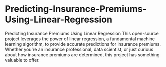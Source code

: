# Predicting-Insurance-Premiums-Using-Linear-Regression
Predicting Insurance Premiums Using Linear Regression
This open-source project leverages the power of linear regression, a fundamental machine learning algorithm, to provide accurate predictions for insurance premiums. Whether you're an insurance professional, data scientist, or just curious about how insurance premiums are determined, this project has something valuable to offer.
